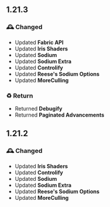 ## 1.21.3

### 🕰️ Changed
- Updated **Fabric API**
- Updated **Iris Shaders**
- Updated **Sodium**
- Updated **Sodium Extra**
- Updated **Controlify**
- Updated **Reese's Sodium Options**
- Updated **MoreCulling**
  
### ♻️ Return
- Returned **Debugify**
- Returned **Paginated Advancements**

## 1.21.2

### 🕰️ Changed
- Updated **Iris Shaders**
- Updated **Controlify**
- Updated **Sodium**
- Updated **Sodium Extra**
- Updated **Reese's Sodium Options**
- Updated **MoreCulling**
